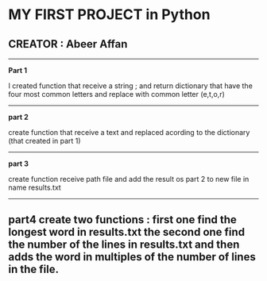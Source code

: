 # MY FIRST PROJECT in Python
## CREATOR : Abeer Affan 

---

**Part 1**

I created function that receive a string ; and return dictionary that have   the four most common letters
and replace with common letter (e,t,o,r)

---

**part 2**

create function that receive a text and replaced acording to the dictionary (that created in part 1)

---

**part 3**

create function receive path file and add the result os part 2 to new file in name results.txt

---

**part4**
create two functions : first one find the longest word in results.txt
the second one find  the number of the lines in results.txt 
and then adds the word in multiples of the number of lines in the file.
---

